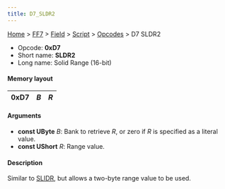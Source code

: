```yaml
---
title: D7_SLDR2
---
```


[Home](../../../../index.md) > [FF7](../../../../FF7.md) > [Field](../../../Field.md) > [Script](../../Script.md) > [Opcodes](../Opcodes.md) > D7 SLDR2

-   Opcode: **0xD7**
-   Short name: **SLDR2**
-   Long name: Solid Range (16-bit)

#### Memory layout

| 0xD7 | *B* | *R* |
|------|-----|-----|

#### Arguments

-   **const UByte** *B*: Bank to retrieve *R*, or zero if *R* is specified as a literal value.
-   **const UShort** *R*: Range value.

#### Description

Similar to [SLIDR](C6_SLIDR.md), but allows a two-byte range value to be used.
